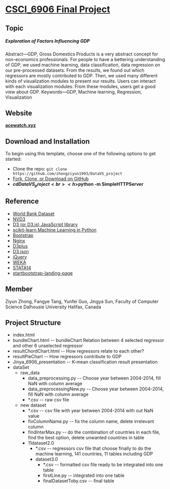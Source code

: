 # [CSCI_6906 Final Project](http://https://github.com/zhongziyun1993/DataVS_project)

## Topic
##### Exploration of Factors Influencing GDP
Abstract—GDP, Gross Domestics Products is a very abstract concept for non-economics professionals. For people to have a bettering understanding of GDP, we used machine learning, data classification, data regression on our pre-processed datasets. From the results, we found out which regressors are mostly contributed to GDP. Then, we used many different kinds of visualization modules to present our results. Users can interact with each visualization modules. From these modules, users get a good view about GDP.
Keywords—GDP, Machine learning, Regression, Visualization



## Website
**[acewatch.xyz](http://acewatch.xyz)**



## Download and Installation

To begin using this template, choose one of the following options to get started:
* Clone the repo: `git clone https://github.com/zhongziyun1993/DataVS_project`
* [Fork, Clone, or Download on GitHub](https:https://github.com/zhongziyun1993/DataVS_project)
* **$cd DataVS_project <br><h>$python -m SimpleHTTPServer**

## Reference
* [World Bank Dataset](http://databank.worldbank.org/data/home.aspx)
* [NVD3](https://github.com/novus/nvd3)
* [D3 (or D3.js) JavaScript library](https://github.com/d3/d3)
* [scikit-learn Machine Learning in Python](http://scikit-learn.org/stable/index.html)
* [Bootstrap](https://github.com/twbs/bootstrap)
* [Nginx](https://www.nginx.com/resources/wiki/)
* [D3plus](https://d3plus.org/)
* [D3.json](http://learnjsdata.com/read_data.html)
* [jQuery](https://jquery.com/)
* [WEKA](https://www.cs.waikato.ac.nz/ml/weka/)
* [STATA14](https://www.stata.com/stata14/)
* [startbootstrap-landing-page](https://github.com/BlackrockDigital/startbootstrap-landing-page)

## Member
Ziyun Zhong, Fangye Tang, Yunfei Guo, Jingya Sun,
Faculty of Computer Science
Dalhousie University
Halifax, Canada

## Project Structure
* index.html
* bundleChart.html -- bundleChart Relation between 4 selected regressor and other 6 unselected regressor
* resultChordChart.html -- How regressors relate to each other?
* resultPieChart -- How regressors contribute to GDP
* Jinya_6906_presentation -- K-mean classification result presentation
* dataSet
    * raw_data 
        * data_preprocessing.py  -- Choose year between 2004-2014, fill NaN with column average
        * data_preprocessingNew.py --  Choose year between 2004-2014, fill NaN with column average
        * *.csv -- raw csv file  
    * new dataset
        * *.csv -- csv file with year between 2004-2014 with out NaN value
        * fixColumnName.py -- fix the column name, delete irrelevant column
        * findInterMax.py -- do the combination of countries in each file, find the best option, delete unwanted countries in table
        * 11dataset2.0
            * *.csv -- regressors csv file that choose finally to do the machine learning, 141 countries, 11 tables including GDP
            * dataset3.0
                * *.csv -- formatted csv file ready to be integrated into one table 
                * firstLine.py -- integrated into one table
                * finalDatasetToby.csv -- final table
